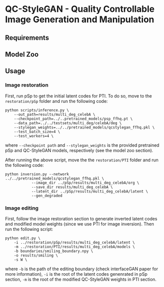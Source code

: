 # QC-StyleGAN - Quality Controllable Image Generation and Manipulation
## Requirements

## Model Zoo

## Usage
### Image restoration
First, run pSp to get the initial latent codes for PTI. To do so, move to the `restoration/pSp` folder and run the following code:
```
python scripts/inference.py \
	--out_path=results/multi_deg_celebA \
	--checkpoint_path=../..pretrained_models/psp_ffhq.pt \
	--data_path=../../testsets/multi_deg/celebA/deg \
    --stylegan_weights=../../pretrained_models/qcstylegan_ffhq.pkl \
	--test_batch_size=4 \
	--test_workers=4 \
```
where `--checkpoint path` and `--stylegan_weights` is the provided pretrained pSp and QC-StyleGAN models, respectively (see the model zoo section).

After running the above script, move the the `restoration/PTI` folder and run the following code:
```
python inversion.py --network ../../pretrained_models/qcstylegan_ffhq.pkl \
		    --image_dir ../pSp/results/multi_deg_celebA/org \
		    --save_dir results/multi_deg_celebA \
		    --latent_dir ../pSp/results/multi_deg_celebA/latent \
		    --gen_degraded
```

### Image editing
First, follow the image restoration section to generate inverted latent codes and modified model weights (since we use PTI for image inversion). Then run the following script:
```
python edit.py \
    -i ../restoration/pSp/results/multi_deg_celebA/latent \
    -m ../restoration/PTI/results/multi_deg_celebA/models \
    -b boundaries/smiling_boundary.npy \
    -o results/smiling \
    -s W \
```
where `-b` is the path of the editing boundary (check interfaceGAN paper for more information), `-i` is the root of the latent codes genenrated in pSp section, `-m` is the root of the modified QC-StyleGAN weights in PTI section.
